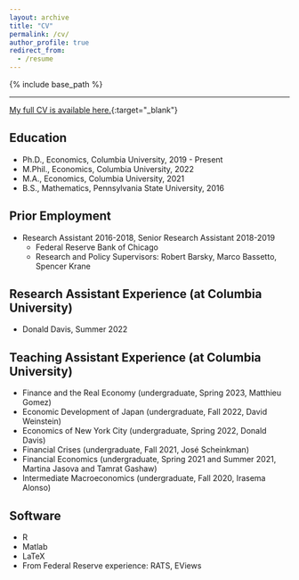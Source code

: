 ```yaml
---
layout: archive
title: "CV"
permalink: /cv/
author_profile: true
redirect_from:
  - /resume
---
```


{% include base_path %}


---

[My full CV is available here.](https://www.matthew-easton.com/files/cv_202301.pdf){:target="_blank"}




Education
------
* Ph.D., Economics, Columbia University, 2019 - Present
* M.Phil., Economics, Columbia University, 2022
* M.A., Economics, Columbia University, 2021
* B.S., Mathematics, Pennsylvania State University, 2016




Prior Employment
------
* Research Assistant 2016-2018, Senior Research Assistant 2018-2019
  * Federal Reserve Bank of Chicago
  * Research and Policy Supervisors: Robert Barsky, Marco Bassetto, Spencer Krane




Research Assistant Experience (at Columbia University)
-----
* Donald Davis, Summer 2022





Teaching Assistant Experience (at Columbia University)
------
* Finance and the Real Economy (undergraduate, Spring 2023, Matthieu Gomez)
* Economic Development of Japan (undergraduate, Fall 2022, David Weinstein)
* Economics of New York City (undergraduate, Spring 2022, Donald Davis)
* Financial Crises (undergraduate, Fall 2021, José Scheinkman)
* Financial Economics (undergraduate, Spring 2021 and Summer 2021, Martina Jasova and Tamrat Gashaw)
* Intermediate Macroeconomics (undergraduate, Fall 2020, Irasema Alonso)
  



Software
------
* R
* Matlab
* LaTeX
* From Federal Reserve experience: RATS, EViews



